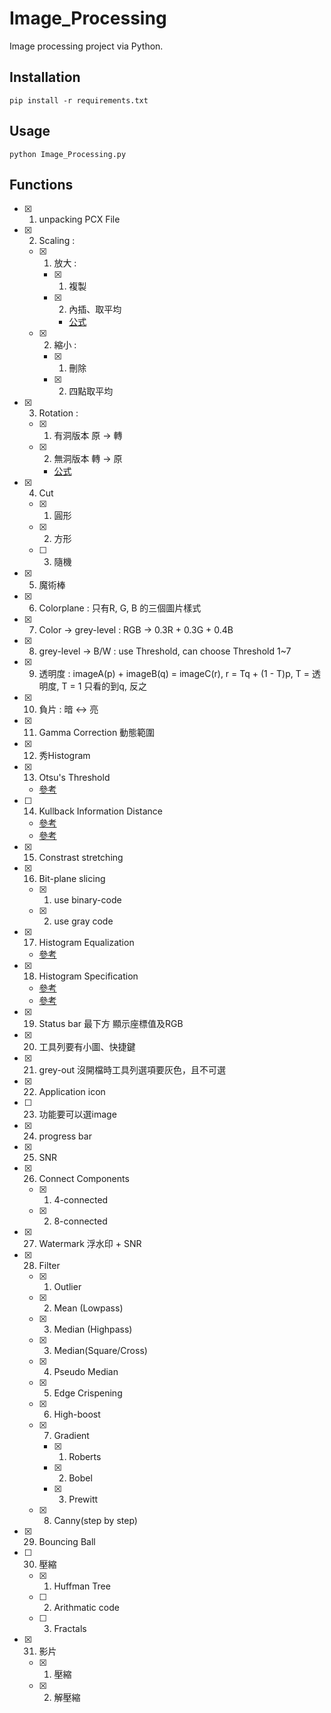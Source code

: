 # Image_Processing
 Image processing project via Python.


## Installation
```
pip install -r requirements.txt
```

## Usage
```
python Image_Processing.py
```

## Functions
- [x] 1. unpacking PCX File
- [x] 2. Scaling : 
    - [x] 1. 放大 :
        - [x] 1. 複製
        - [x] 2. 內插、取平均
            - [公式](https://blog.csdn.net/wudi_X/article/details/79782832)
    - [x] 2. 縮小 :
        - [x] 1. 刪除
        - [x] 2. 四點取平均
- [x] 3. Rotation :
    - [x] 1. 有洞版本 原 -> 轉
    - [x] 2. 無洞版本 轉 -> 原
        - [公式](http://fifiteen82726-blog.logdown.com/posts/310780-hw2image)
- [x] 4. Cut
    - [x] 1. 圓形
    - [x] 2. 方形
    - [ ] 3. 隨機
- [x] 5. 魔術棒
- [x] 6. Colorplane : 只有R, G, B 的三個圖片樣式
- [x] 7. Color -> grey-level : RGB -> 0.3R + 0.3G + 0.4B
- [x] 8. grey-level -> B/W : use Threshold, can choose Threshold 1~7
- [x] 9. 透明度 : imageA(p) + imageB(q) = imageC(r), r = Tq + (1 - T)p, T = 透明度, T = 1 只看的到q, 反之
- [x] 10. 負片 : 暗 <-> 亮
- [x] 11. Gamma Correction 動態範圍
- [x] 12. 秀Histogram
- [x] 13. Otsu's Threshold
    - [參考](https://zhuanlan.zhihu.com/p/95034826)
- [ ] 14. Kullback Information Distance
    - [參考](https://www.cnblogs.com/Imageshop/p/3307308.html)
    - [參考](https://gist.github.com/al42and/c2d66f6704e024266108)
- [x] 15. Constrast stretching
- [x] 16. Bit-plane slicing
    - [x] 1. use binary-code
    - [x] 2. use gray code
- [x] 17. Histogram Equalization
    - [參考](http://iris123321.blogspot.com/2017/05/histogram-equalization.html)
- [x] 18. Histogram Specification
    - [參考](https://www.programmersought.com/article/7387932407/)
    - [參考](http://fourier.eng.hmc.edu/e161/lectures/contrast_transform/node3.html)
- [x] 19. Status bar 最下方 顯示座標值及RGB
- [x] 20. 工具列要有小圖、快捷鍵
- [x] 21. grey-out 沒開檔時工具列選項要灰色，且不可選
- [x] 22. Application icon
- [ ] 23. 功能要可以選image
- [x] 24. progress bar
- [x] 25. SNR
- [x] 26. Connect Components
    - [x] 1. 4-connected
    - [x] 2. 8-connected
- [x] 27. Watermark 浮水印 + SNR
- [x] 28. Filter
    - [x] 1. Outlier
    - [x] 2. Mean (Lowpass)
    - [x] 3. Median (Highpass)
    - [x] 3. Median(Square/Cross)
    - [x] 4. Pseudo Median
    - [x] 5. Edge Crispening
    - [x] 6. High-boost
    - [x] 7. Gradient
        - [x] 1. Roberts
        - [x] 2. Bobel
        - [x] 3. Prewitt
    - [x] 8. Canny(step by step)
- [x] 29. Bouncing Ball
- [ ] 30. 壓縮
    - [x] 1. Huffman Tree
    - [ ] 2. Arithmatic code
    - [ ] 3. Fractals
- [x] 31. 影片
    - [x] 1. 壓縮
    - [x] 2. 解壓縮

